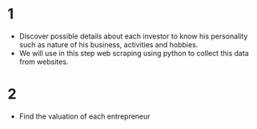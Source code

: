 # 1 
- Discover possible details about each investor to know his personality such as nature of his business, activities and hobbies.
- We will use in this step web scraping using python to collect this data from websites.
# 2
- Find the valuation of each entrepreneur
